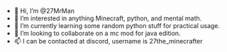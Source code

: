- 👋 Hi, I’m @27MrMan
- 👀 I’m interested in anything Minecraft, python, and mental math.
- 🌱 I’m currently learning some random python stuff for practical usage.
- 💞️ I’m looking to collaborate on a mc mod for java edition.
- 📫 I can be contacted at discord, username is 27the_minecrafter 

<!---
27MrMan/27MrMan is a ✨ special ✨ repository because its `README.md` (this file) appears on your GitHub profile.
You can click the Preview link to take a look at your changes.
--->
